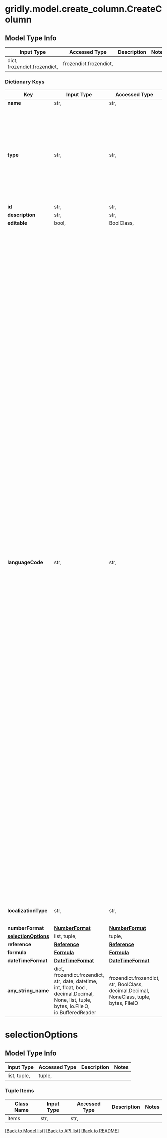 # gridly.model.create_column.CreateColumn

## Model Type Info
Input Type | Accessed Type | Description | Notes
------------ | ------------- | ------------- | -------------
dict, frozendict.frozendict,  | frozendict.frozendict,  |  | 

### Dictionary Keys
Key | Input Type | Accessed Type | Description | Notes
------------ | ------------- | ------------- | ------------- | -------------
**name** | str,  | str,  |  | 
**type** | str,  | str,  |  | must be one of ["singleLine", "multipleLines", "richText", "markdown", "singleSelection", "multipleSelections", "boolean", "number", "datetime", "files", "reference", "lookup", "language", "json", "yaml", "html", "formula", "user", ] 
**id** | str,  | str,  |  | [optional] 
**description** | str,  | str,  |  | [optional] 
**editable** | bool,  | BoolClass,  |  | [optional] 
**languageCode** | str,  | str,  |  | [optional] must be one of ["enUS", "arSA", "caES", "zhCN", "zhTW", "deDE", "itIT", "jaJP", "koKR", "plPL", "ptAO", "ptBR", "ruRU", "esMX", "esLA", "esES", "bnBD", "bgBG", "zhHK", "csCZ", "daDK", "klGL", "nlNL", "fiFI", "frFR", "frCA", "elGR", "heIL", "hiIN", "huHU", "idID", "jwID", "lvLV", "msMY", "noNO", "ptPT", "roRO", "skSK", "svSE", "tlPH", "thTH", "trTR", "ukUA", "urIN", "viVN", "afZA", "arAE", "arBH", "arDZ", "arEG", "arIQ", "arJO", "arKW", "arLB", "arLY", "arMA", "arOM", "arQA", "arSY", "arTN", "arYE", "azAZ", "beBY", "bsBA", "cyGB", "deAT", "deCH", "deLI", "deLU", "dvMV", "enAU", "enBZ", "enCA", "enGB", "enIE", "enJM", "enNZ", "enPH", "enTT", "enZA", "enZW", "enSG", "enIN", "enGH", "enRW", "enZM", "enKE", "enNG", "esAR", "esBO", "esCL", "esCO", "esCR", "esDO", "esEC", "esGT", "esHN", "esNI", "esPA", "esPE", "esPR", "esPY", "esSV", "esUY", "esVE", "etEE", "euES", "faIR", "foFO", "frBE", "frCH", "frLU", "frMC", "glES", "guIN", "hrBA", "hrHR", "hyAM", "isIS", "itCH", "kaGE", "kkKZ", "knIN", "kokIN", "kyKG", "ltLT", "miNZ", "mkMK", "mnMN", "mrIN", "msBN", "mtMT", "nbNO", "nlBE", "nnNO", "nsZA", "paIN", "psAR", "quBO", "quEC", "quPE", "saIN", "seFI", "seNO", "seSE", "slSI", "sqAL", "srBA", "srRS", "srME", "svFI", "swKE", "syrSY", "taIN", "teIN", "tnZA", "ttRU", "urPK", "uzUZ", "xhZA", "zhMO", "zhSG", "zuZA", "am", "hy", "az", "bn", "bs", "ca", "hr", "da", "kl", "nl", "en", "fi", "fr", "hi", "hu", "id", "it", "km", "mi", "ps", "ru", "sl", "es", "sw", "ta", "ur", "af", "et", "gl", "ja", "kk", "ky", "mk", "ms", "se", "pl", "pa", "ro", "sk", "sv", "tt", "te", "tr", "uz", "vi", "eu", "be", "cs", "de", "gu", "he", "is", "ko", "lt", "mr", "mn", "nb", "nn", "pt", "sa", "tn", "uk", "xh", "sq", "ar", "bg", "zh", "dv", "fo", "fa", "ka", "el", "kn", "lv", "mt", "qu", "sr", "si", "tl", "th", "cy", "zu", "no", ] 
**localizationType** | str,  | str,  |  | [optional] must be one of ["sourceLanguage", "targetLanguage", ] 
**numberFormat** | [**NumberFormat**](NumberFormat.md) | [**NumberFormat**](NumberFormat.md) |  | [optional] 
**[selectionOptions](#selectionOptions)** | list, tuple,  | tuple,  |  | [optional] 
**reference** | [**Reference**](Reference.md) | [**Reference**](Reference.md) |  | [optional] 
**formula** | [**Formula**](Formula.md) | [**Formula**](Formula.md) |  | [optional] 
**dateTimeFormat** | [**DateTimeFormat**](DateTimeFormat.md) | [**DateTimeFormat**](DateTimeFormat.md) |  | [optional] 
**any_string_name** | dict, frozendict.frozendict, str, date, datetime, int, float, bool, decimal.Decimal, None, list, tuple, bytes, io.FileIO, io.BufferedReader | frozendict.frozendict, str, BoolClass, decimal.Decimal, NoneClass, tuple, bytes, FileIO | any string name can be used but the value must be the correct type | [optional]

# selectionOptions

## Model Type Info
Input Type | Accessed Type | Description | Notes
------------ | ------------- | ------------- | -------------
list, tuple,  | tuple,  |  | 

### Tuple Items
Class Name | Input Type | Accessed Type | Description | Notes
------------- | ------------- | ------------- | ------------- | -------------
items | str,  | str,  |  | 

[[Back to Model list]](../../README.md#documentation-for-models) [[Back to API list]](../../README.md#documentation-for-api-endpoints) [[Back to README]](../../README.md)

